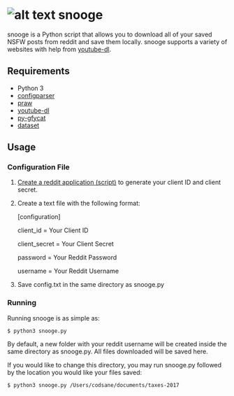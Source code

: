 # ![alt text](http://i.imgur.com/7U0Oqwf.png "Credits: /u/lemonzoidberg") snooge

snooge is a Python script that allows you to download all of your saved NSFW posts from reddit and save them locally. snooge supports a variety of websites with help from [youtube-dl](https://rg3.github.io/youtube-dl/).

## Requirements

- Python 3
- [configparser](https://docs.python.org/3/library/configparser.html)
- [praw](https://praw.readthedocs.io/en/latest/)
- [youtube-dl](https://rg3.github.io/youtube-dl/)
- [py-gfycat](https://github.com/ankeshanand/py-gfycat)
- [dataset](https://dataset.readthedocs.io/en/latest/)


## Usage

### Configuration File
1. [Create a reddit application (script)](https://www.reddit.com/prefs/apps/) to generate your client ID and client secret.
2. Create a text file with the following format:

	[configuration]

	client_id = Your Client ID

	client_secret = Your Client Secret

	password = Your Reddit Password

	username = Your Reddit Username
3. Save config.txt in the same directory as snooge.py

### Running

Running snooge is as simple as:

	$ python3 snooge.py

By default, a new folder with your reddit username will be created inside the same directory as snooge.py. All files downloaded will be saved here.

If you would like to change this directory, you may run snooge.py followed by the location you would like your files saved:

	$ python3 snooge.py /Users/codsane/documents/taxes-2017
